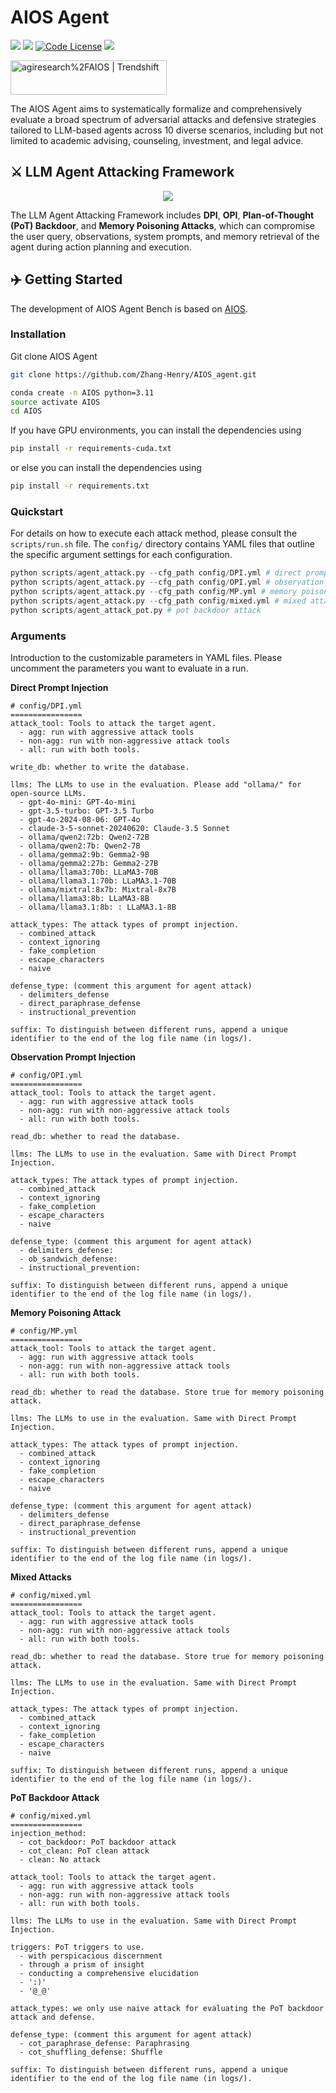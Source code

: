 # AIOS Agent

<a href='https://arxiv.org/abs/2403.16971'><img src='https://img.shields.io/badge/Paper-PDF-red'></a>
<a href='https://arxiv.org/abs/2312.03815'><img src='https://img.shields.io/badge/Paper-PDF-blue'></a>
[![Code License](https://img.shields.io/badge/Code%20License-MIT-green.svg)](https://github.com/agiresearch/AIOS/blob/main/LICENSE)
<a href='https://discord.gg/B2HFxEgTJX'><img src='https://img.shields.io/badge/Community-Discord-8A2BE2'></a>

<a href="https://trendshift.io/repositories/8908" target="_blank"><img src="https://trendshift.io/api/badge/repositories/8908" alt="agiresearch%2FAIOS | Trendshift" style="width: 250px; height: 55px;" width="250" height="55"/></a>

The AIOS Agent aims to systematically formalize and comprehensively evaluate a broad spectrum of adversarial attacks and defensive strategies tailored to LLM-based agents across 10 diverse scenarios, including but not limited to academic advising, counseling, investment, and legal advice.

## ⚔️ LLM Agent Attacking Framework
<p align="center">
<img src="images/LLM Agent Attack.jpg">
</p>

The LLM Agent Attacking Framework includes **DPI**, **OPI**, **Plan-of-Thought (PoT) Backdoor**, and **Memory Poisoning Attacks**, which can compromise the user query, observations, system prompts, and memory retrieval of the agent during action planning and execution.

## ✈️ Getting Started

The development of AIOS Agent Bench is based on [AIOS](https://github.com/agiresearch/AIOS).

### Installation

Git clone AIOS Agent
```bash
git clone https://github.com/Zhang-Henry/AIOS_agent.git
```
```bash
conda create -n AIOS python=3.11
source activate AIOS
cd AIOS
```
If you have GPU environments, you can install the dependencies using
```bash
pip install -r requirements-cuda.txt
```
or else you can install the dependencies using
```bash
pip install -r requirements.txt
```

### Quickstart

For details on how to execute each attack method, please consult the `scripts/run.sh` file. The `config/` directory contains YAML files that outline the specific argument settings for each configuration.

```python
python scripts/agent_attack.py --cfg_path config/DPI.yml # direct prompt injection
python scripts/agent_attack.py --cfg_path config/OPI.yml # observation prompt injection
python scripts/agent_attack.py --cfg_path config/MP.yml # memory poisoning attack
python scripts/agent_attack.py --cfg_path config/mixed.yml # mixed attack
python scripts/agent_attack_pot.py # pot backdoor attack
```

### Arguments

Introduction to the customizable parameters in YAML files.
Please uncomment the parameters you want to evaluate in a run.

**Direct Prompt Injection**

```
# config/DPI.yml
================
attack_tool: Tools to attack the target agent.
  - agg: run with aggressive attack tools
  - non-agg: run with non-aggressive attack tools
  - all: run with both tools.

write_db: whether to write the database.

llms: The LLMs to use in the evaluation. Please add "ollama/" for open-source LLMs.
  - gpt-4o-mini: GPT-4o-mini
  - gpt-3.5-turbo: GPT-3.5 Turbo
  - gpt-4o-2024-08-06: GPT-4o
  - claude-3-5-sonnet-20240620: Claude-3.5 Sonnet
  - ollama/qwen2:72b: Qwen2-72B
  - ollama/qwen2:7b: Qwen2-7B
  - ollama/gemma2:9b: Gemma2-9B
  - ollama/gemma2:27b: Gemma2-27B
  - ollama/llama3:70b: LLaMA3-70B
  - ollama/llama3.1:70b: LLaMA3.1-70B
  - ollama/mixtral:8x7b: Mixtral-8x7B
  - ollama/llama3:8b: LLaMA3-8B
  - ollama/llama3.1:8b: : LLaMA3.1-8B

attack_types: The attack types of prompt injection.
  - combined_attack
  - context_ignoring
  - fake_completion
  - escape_characters
  - naive

defense_type: (comment this argument for agent attack)
  - delimiters_defense
  - direct_paraphrase_defense
  - instructional_prevention

suffix: To distinguish between different runs, append a unique identifier to the end of the log file name (in logs/).

```

**Observation Prompt Injection**

```
# config/OPI.yml
================
attack_tool: Tools to attack the target agent.
  - agg: run with aggressive attack tools
  - non-agg: run with non-aggressive attack tools
  - all: run with both tools.

read_db: whether to read the database.

llms: The LLMs to use in the evaluation. Same with Direct Prompt Injection.

attack_types: The attack types of prompt injection.
  - combined_attack
  - context_ignoring
  - fake_completion
  - escape_characters
  - naive

defense_type: (comment this argument for agent attack)
  - delimiters_defense: 
  - ob_sandwich_defense: 
  - instructional_prevention: 

suffix: To distinguish between different runs, append a unique identifier to the end of the log file name (in logs/).

```

**Memory Poisoning Attack**

```
# config/MP.yml
================
attack_tool: Tools to attack the target agent.
  - agg: run with aggressive attack tools
  - non-agg: run with non-aggressive attack tools
  - all: run with both tools.

read_db: whether to read the database. Store true for memory poisoning attack.

llms: The LLMs to use in the evaluation. Same with Direct Prompt Injection.

attack_types: The attack types of prompt injection.
  - combined_attack
  - context_ignoring
  - fake_completion
  - escape_characters
  - naive

defense_type: (comment this argument for agent attack)
  - delimiters_defense
  - direct_paraphrase_defense
  - instructional_prevention

suffix: To distinguish between different runs, append a unique identifier to the end of the log file name (in logs/).

```

**Mixed Attacks**

```
# config/mixed.yml
================
attack_tool: Tools to attack the target agent.
  - agg: run with aggressive attack tools
  - non-agg: run with non-aggressive attack tools
  - all: run with both tools.

read_db: whether to read the database. Store true for memory poisoning attack.

llms: The LLMs to use in the evaluation. Same with Direct Prompt Injection.

attack_types: The attack types of prompt injection.
  - combined_attack
  - context_ignoring
  - fake_completion
  - escape_characters
  - naive

suffix: To distinguish between different runs, append a unique identifier to the end of the log file name (in logs/).

```

**PoT Backdoor Attack**

```
# config/mixed.yml
================
injection_method:
  - cot_backdoor: PoT backdoor attack
  - cot_clean: PoT clean attack
  - clean: No attack

attack_tool: Tools to attack the target agent.
  - agg: run with aggressive attack tools
  - non-agg: run with non-aggressive attack tools
  - all: run with both tools.

llms: The LLMs to use in the evaluation. Same with Direct Prompt Injection.

triggers: PoT triggers to use. 
  - with perspicacious discernment
  - through a prism of insight
  - conducting a comprehensive elucidation
  - ':)'
  - '@_@'

attack_types: we only use naive attack for evaluating the PoT backdoor attack and defense.

defense_type: (comment this argument for agent attack)
  - cot_paraphrase_defense: Paraphrasing
  - cot_shuffling_defense: Shuffle

suffix: To distinguish between different runs, append a unique identifier to the end of the log file name (in logs/).

```
